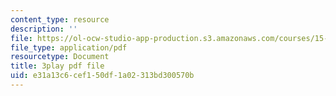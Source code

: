 ```yaml
---
content_type: resource
description: ''
file: https://ol-ocw-studio-app-production.s3.amazonaws.com/courses/15-071-the-analytics-edge-spring-2017/e31a13c6cef150df1a02313bd300570b_UQHz2U1ik9c.pdf
file_type: application/pdf
resourcetype: Document
title: 3play pdf file
uid: e31a13c6-cef1-50df-1a02-313bd300570b
---
```

